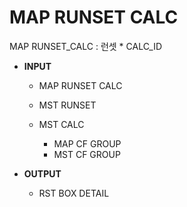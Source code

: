 # MAP RUNSET CALC



MAP RUNSET\_CALC : 런셋 \* CALC\_ID

* **INPUT**
  * MAP RUNSET CALC
  * MST RUNSET
  *   MST CALC

      * MAP CF GROUP
      * MST CF GROUP


* **OUTPUT**
  * RST BOX DETAIL

